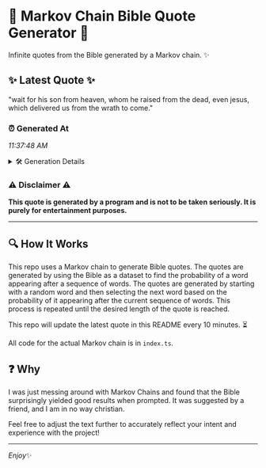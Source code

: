 # 📖 Markov Chain Bible Quote Generator 📖

Infinite quotes from the Bible generated by a Markov chain. ✨

## ✨ Latest Quote ✨
"wait for his son from heaven, whom he raised from the dead, even jesus, which delivered us from the wrath to come."

### ⏰ Generated At
*11:37:48 AM*

<details>
    <summary>🛠️ Generation Details</summary>
    <p>
        <strong>🌱 Seed:</strong> wait<br>
        <strong>🔄 Iterations:</strong> 21<br>
        <strong>📜 Context History:</strong><br>[ wait ]: for<br>[ wait, for ]: his<br>[ wait, for, his ]: son<br>[ wait, for, his, son ]: from<br>[ wait, for, his, son, from ]: heaven,<br>[ wait, for, his, son, from, heaven, ]: whom<br>[ for, his, son, from, heaven,, whom ]: he<br>[ his, son, from, heaven,, whom, he ]: raised<br>[ son, from, heaven,, whom, he, raised ]: from<br>[ from, heaven,, whom, he, raised, from ]: the<br>[ heaven,, whom, he, raised, from, the ]: dead,<br>[ whom, he, raised, from, the, dead, ]: even<br>[ he, raised, from, the, dead,, even ]: jesus,<br>[ raised, from, the, dead,, even, jesus, ]: which<br>[ from, the, dead,, even, jesus,, which ]: delivered<br>[ the, dead,, even, jesus,, which, delivered ]: us<br>[ dead,, even, jesus,, which, delivered, us ]: from<br>[ even, jesus,, which, delivered, us, from ]: the<br>[ jesus,, which, delivered, us, from, the ]: wrath<br>[ which, delivered, us, from, the, wrath ]: to<br>[ delivered, us, from, the, wrath, to ]: come.<br>
    </p>
</details>

### ⚠️ Disclaimer ⚠️
**This quote is generated by a program and is not to be taken seriously. It is purely for entertainment purposes.**

---

## 🔍 How It Works

This repo uses a Markov chain to generate Bible quotes. The quotes are generated by using the Bible as a dataset to find the probability of a word appearing after a sequence of words. The quotes are generated by starting with a random word and then selecting the next word based on the probability of it appearing after the current sequence of words. This process is repeated until the desired length of the quote is reached.

This repo will update the latest quote in this README every 10 minutes. ⏳

All code for the actual Markov chain is in `index.ts`.

## ❓ Why

I was just messing around with Markov Chains and found that the Bible surprisingly yielded good results when prompted. 
It was suggested by a friend, and I am in no way christian.

Feel free to adjust the text further to accurately reflect your intent and experience with the project!

---

*Enjoy*✨
